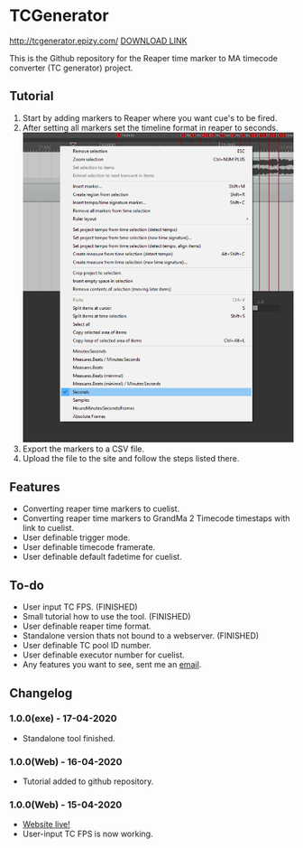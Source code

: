 # TCGenerator
http://tcgenerator.epizy.com/
[DOWNLOAD LINK](https://github.com/dimitriCGNL/TCGenerator/releases)

This is the Github repository for the Reaper time marker to MA timecode converter (TC generator) project.
## Tutorial
1. Start by adding markers to Reaper where you want cue's to be fired.
2. After setting all markers set the timeline format in reaper to seconds.
![like this](/img/reaperTimeLine.PNG)
3. Export the markers to a CSV file.
4. Upload the file to the site and follow the steps listed there.

## Features
- Converting reaper time markers to cuelist.
- Converting reaper time markers to GrandMa 2 Timecode timestaps with link to cuelist.
- User definable trigger mode.
- User definable timecode framerate.
- User definable default fadetime for cuelist.

## To-do
  - User input TC FPS. (FINISHED)
  - Small tutorial how to use the tool. (FINISHED)
  - User definable reaper time format.
  - Standalone version thats not bound to a webserver. (FINISHED)
  - User definable TC pool ID number.
  - User definable executor number for cuelist.
  - Any features you want to see, sent me an [email](mailto:djdimi043@gmail.com).

## Changelog
### 1.0.0(exe) - 17-04-2020
- Standalone tool finished.
### 1.0.0(Web) - 16-04-2020
- Tutorial added to github repository.
### 1.0.0(Web) - 15-04-2020
- [Website live!](http://tcgenerator.epizy.com/)
- User-input TC FPS is now working.
